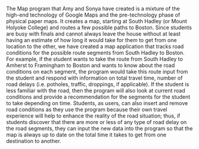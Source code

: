 The Map program that Amy and Sonya have created is a mixture of the high-end technology of Google Maps and the pre-technology phase of physical paper maps. It creates a map, starting at South Hadley (or Mount Holyoke College) and routes a few possible paths to Boston. Since students are busy with finals and cannot always leave the house without at least having an estimate of how long it would take for them to get from one location to the other, we have created a map application that tracks road conditions for the possible route segments from South Hadley to Boston. For example, if the student wants to take the route from South Hadley to Amherst to Framingham to Boston and wants to know about the road conditions on each segment, the program would take this route input from the student and respond with information on total travel time, number of road delays (i.e. potholes, traffic, droppings, if applicable). If the student is less familiar with the road, then the program will also look at current road conditions and provide a recommendation for the segments for the student to take depending on time. Students, as users, can also insert and remove road conditions as they use the program because their own travel experience will help to enhance the reality of the road situation; thus, if students discover that there are more or less of any type of road delay on the road segments, they can input the new data into the program so that the map is always up to date on the total time it takes to get from one destination to another. 


